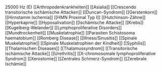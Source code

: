 25000 Hz (E)
[[Arthropodenkrankheiten]]
[[Asialia]]
[[Crescendo transitorische ischämische Attacken]]
[[Duncan-Syndrom]]
[[Gerstenkorn]]
[[Hirnstamm Ischemia]]
[[HMN Proximal Typ I]]
[[Hutchinson-Zähne]]
[[Hyperkapnie]]
[[Hyposalivation]]
[[Ischämische Attacke]]
[[Krebs]]
[[Kugelberg-Welander]]
[[Lymphoproliferative Disorders]]
[[Mundtrockenheit]]
[[Muskelatrophie]]
[[Parasiten Schistosoma haematobium]]
[[Romberg Disease]]
[[Illness/Sinusitis]]
[[Spinale Muskelatrophie]]
[[Spinale Muskelatrophien der Kindheit]]
[[Syphilis]]
[[Thalamischen Diseases]]
[[Thalamussyndrom]]
[[Transitorische ischämische Attacke]]
[[Urethritis]]
[[X-chromosomale lymphoproliferative Syndrom]]
[[Xerostomie]]
[[Zentrales Schmerz-Syndrom]]
[[Zerebrale Ischämie]]